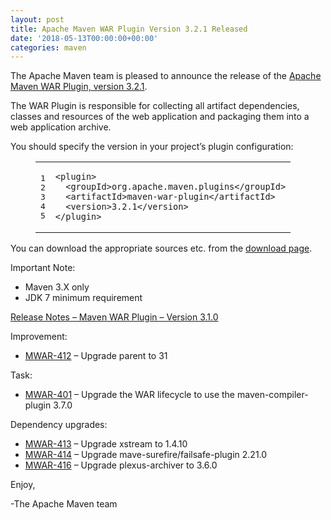 ```yaml
---
layout: post
title: Apache Maven WAR Plugin Version 3.2.1 Released
date: '2018-05-13T00:00:00+00:00'
categories: maven
---
```

<div class="entry-content"><p>The Apache Maven team is pleased to announce the release of the
<a href="http://maven.apache.org/plugins/maven-war-plugin/">Apache Maven WAR Plugin, version 3.2.1</a>.</p>

<p>The WAR Plugin is responsible for collecting all artifact dependencies, classes
and resources of the web application and packaging them into a web application
archive.</p>

<p>You should specify the version in your project&rsquo;s plugin configuration:</p>

<figure class='code'><figcaption><span></span></figcaption><div class="highlight"><table><tr><td class="gutter"><pre class="line-numbers"><span class='line-number'>1</span>
<span class='line-number'>2</span>
<span class='line-number'>3</span>
<span class='line-number'>4</span>
<span class='line-number'>5</span>
</pre></td><td class='code'><pre><code class='xml'><span class='line'><span class="nt">&lt;plugin&gt;</span>
</span><span class='line'>  <span class="nt">&lt;groupId&gt;</span>org.apache.maven.plugins<span class="nt">&lt;/groupId&gt;</span>
</span><span class='line'>  <span class="nt">&lt;artifactId&gt;</span>maven-war-plugin<span class="nt">&lt;/artifactId&gt;</span>
</span><span class='line'>  <span class="nt">&lt;version&gt;</span>3.2.1<span class="nt">&lt;/version&gt;</span>
</span><span class='line'><span class="nt">&lt;/plugin&gt;</span>
</span></code></pre></td></tr></table></div></figure>


<p>You can download the appropriate sources etc. from the <a href="https://maven.apache.org/plugins/maven-war-plugin/download.cgi">download page</a>.</p>

<p>Important Note:</p>

<ul>
<li>Maven 3.X only</li>
<li>JDK 7 minimum requirement</li>
</ul>


<!-- more -->


<p><a href="https://issues.apache.org/jira/secure/ReleaseNote.jspa?projectId=12318121&amp;version=12341729">Release Notes &ndash; Maven WAR Plugin &ndash; Version 3.1.0</a></p>

<p>Improvement:</p>

<ul>
<li><a href="https://issues.apache.org/jira/browse/MWAR-412">MWAR-412</a> &ndash; Upgrade parent to 31</li>
</ul>


<p>Task:</p>

<ul>
<li><a href="https://issues.apache.org/jira/browse/MWAR-401">MWAR-401</a> &ndash; Upgrade the WAR lifecycle to use the maven-compiler-plugin 3.7.0</li>
</ul>


<p>Dependency upgrades:</p>

<ul>
<li><a href="https://issues.apache.org/jira/browse/MWAR-413">MWAR-413</a> &ndash; Upgrade xstream to 1.4.10</li>
<li><a href="https://issues.apache.org/jira/browse/MWAR-414">MWAR-414</a> &ndash; Upgrade mave-surefire/failsafe-plugin 2.21.0</li>
<li><a href="https://issues.apache.org/jira/browse/MWAR-416">MWAR-416</a> &ndash; Upgrade plexus-archiver to 3.6.0</li>
</ul>


<p>Enjoy,</p>

<p>-The Apache Maven team</p>
</div>
